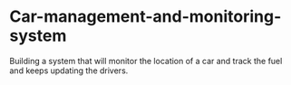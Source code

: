# Car-management-and-monitoring-system
Building a system that will monitor the location of a car and track the fuel and keeps updating the drivers.
